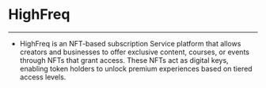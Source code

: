 # HighFreq
---
- HighFreq is an NFT-based subscription Service platform that allows creators and businesses to offer exclusive content, courses, or events through NFTs that grant access. These NFTs act as digital keys, enabling token holders to unlock premium experiences based on tiered access levels. 
